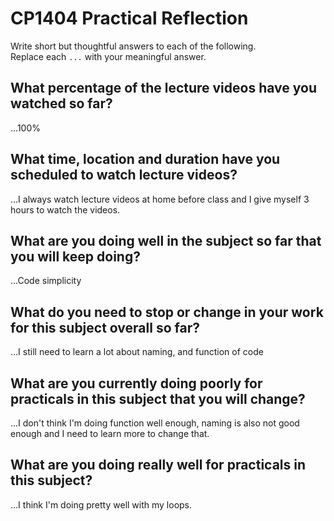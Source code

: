 # CP1404 Practical Reflection

Write short but thoughtful answers to each of the following.  
Replace each `...` with your meaningful answer.

## What percentage of the lecture videos have you watched so far?

...100%

## What time, location and duration have you scheduled to watch lecture videos?

...I always watch lecture videos at home before class and I give myself 3 hours to watch the videos.

## What are you doing well in the subject so far that you will keep doing?

...Code simplicity

## What do you need to stop or change in your work for this subject overall so far?

...I still need to learn a lot about naming, and function of code

## What are you currently doing poorly for practicals in this subject that you will change?

...I don't think I'm doing function well enough, naming is also not good enough and I need to learn more to change that.

## What are you doing really well for practicals in this subject?

...I think I'm doing pretty well with my loops.